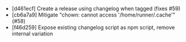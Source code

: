 * [d461ecf]  Create a release using changelog when tagged (fixes #59)
* [cb6a7a9] Mitigate "chown: cannot access '/home/runner/.cache'" (#58)
* [f46d259] Expose existing changelog script as npm script, remove internal variation
